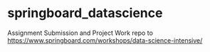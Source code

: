 # springboard_datascience
Assignment Submission and Project Work repo to https://www.springboard.com/workshops/data-science-intensive/
